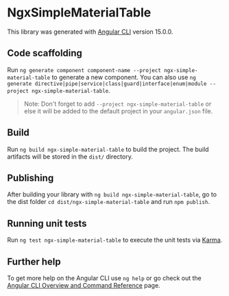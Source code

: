 # NgxSimpleMaterialTable

This library was generated with [Angular CLI](https://github.com/angular/angular-cli) version 15.0.0.

## Code scaffolding

Run `ng generate component component-name --project ngx-simple-material-table` to generate a new component. You can also use `ng generate directive|pipe|service|class|guard|interface|enum|module --project ngx-simple-material-table`.
> Note: Don't forget to add `--project ngx-simple-material-table` or else it will be added to the default project in your `angular.json` file. 

## Build

Run `ng build ngx-simple-material-table` to build the project. The build artifacts will be stored in the `dist/` directory.

## Publishing

After building your library with `ng build ngx-simple-material-table`, go to the dist folder `cd dist/ngx-simple-material-table` and run `npm publish`.

## Running unit tests

Run `ng test ngx-simple-material-table` to execute the unit tests via [Karma](https://karma-runner.github.io).

## Further help

To get more help on the Angular CLI use `ng help` or go check out the [Angular CLI Overview and Command Reference](https://angular.io/cli) page.
